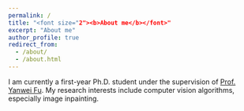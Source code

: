 ```yaml
---
permalink: /
title: "<font size="2"><b>About me</b></font>"
excerpt: "About me"
author_profile: true
redirect_from: 
  - /about/
  - /about.html
---
```


I am currently a first-year Ph.D. student under the supervision of [Prof. Yanwei Fu](https://yanweifu.github.io/). 
My research interests include computer vision algorithms, especially image inpainting.